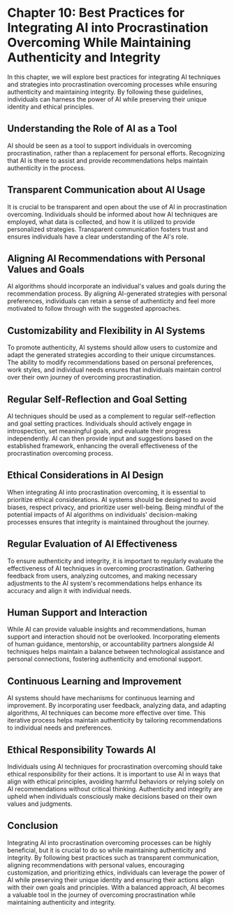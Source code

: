 Chapter 10: Best Practices for Integrating AI into Procrastination Overcoming While Maintaining Authenticity and Integrity
==========================================================================================================================

In this chapter, we will explore best practices for integrating AI techniques and strategies into procrastination overcoming processes while ensuring authenticity and maintaining integrity. By following these guidelines, individuals can harness the power of AI while preserving their unique identity and ethical principles.

Understanding the Role of AI as a Tool
--------------------------------------

AI should be seen as a tool to support individuals in overcoming procrastination, rather than a replacement for personal efforts. Recognizing that AI is there to assist and provide recommendations helps maintain authenticity in the process.

Transparent Communication about AI Usage
----------------------------------------

It is crucial to be transparent and open about the use of AI in procrastination overcoming. Individuals should be informed about how AI techniques are employed, what data is collected, and how it is utilized to provide personalized strategies. Transparent communication fosters trust and ensures individuals have a clear understanding of the AI's role.

Aligning AI Recommendations with Personal Values and Goals
----------------------------------------------------------

AI algorithms should incorporate an individual's values and goals during the recommendation process. By aligning AI-generated strategies with personal preferences, individuals can retain a sense of authenticity and feel more motivated to follow through with the suggested approaches.

Customizability and Flexibility in AI Systems
---------------------------------------------

To promote authenticity, AI systems should allow users to customize and adapt the generated strategies according to their unique circumstances. The ability to modify recommendations based on personal preferences, work styles, and individual needs ensures that individuals maintain control over their own journey of overcoming procrastination.

Regular Self-Reflection and Goal Setting
----------------------------------------

AI techniques should be used as a complement to regular self-reflection and goal setting practices. Individuals should actively engage in introspection, set meaningful goals, and evaluate their progress independently. AI can then provide input and suggestions based on the established framework, enhancing the overall effectiveness of the procrastination overcoming process.

Ethical Considerations in AI Design
-----------------------------------

When integrating AI into procrastination overcoming, it is essential to prioritize ethical considerations. AI systems should be designed to avoid biases, respect privacy, and prioritize user well-being. Being mindful of the potential impacts of AI algorithms on individuals' decision-making processes ensures that integrity is maintained throughout the journey.

Regular Evaluation of AI Effectiveness
--------------------------------------

To ensure authenticity and integrity, it is important to regularly evaluate the effectiveness of AI techniques in overcoming procrastination. Gathering feedback from users, analyzing outcomes, and making necessary adjustments to the AI system's recommendations helps enhance its accuracy and align it with individual needs.

Human Support and Interaction
-----------------------------

While AI can provide valuable insights and recommendations, human support and interaction should not be overlooked. Incorporating elements of human guidance, mentorship, or accountability partners alongside AI techniques helps maintain a balance between technological assistance and personal connections, fostering authenticity and emotional support.

Continuous Learning and Improvement
-----------------------------------

AI systems should have mechanisms for continuous learning and improvement. By incorporating user feedback, analyzing data, and adapting algorithms, AI techniques can become more effective over time. This iterative process helps maintain authenticity by tailoring recommendations to individual needs and preferences.

Ethical Responsibility Towards AI
---------------------------------

Individuals using AI techniques for procrastination overcoming should take ethical responsibility for their actions. It is important to use AI in ways that align with ethical principles, avoiding harmful behaviors or relying solely on AI recommendations without critical thinking. Authenticity and integrity are upheld when individuals consciously make decisions based on their own values and judgments.

Conclusion
----------

Integrating AI into procrastination overcoming processes can be highly beneficial, but it is crucial to do so while maintaining authenticity and integrity. By following best practices such as transparent communication, aligning recommendations with personal values, encouraging customization, and prioritizing ethics, individuals can leverage the power of AI while preserving their unique identity and ensuring their actions align with their own goals and principles. With a balanced approach, AI becomes a valuable tool in the journey of overcoming procrastination while maintaining authenticity and integrity.
